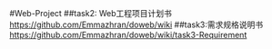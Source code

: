 #Web-Project
##task2: Web工程项目计划书
https://github.com/Emmazhran/doweb/wiki
##task3:需求规格说明书
https://github.com/Emmazhran/doweb/wiki/task3-Requirement
